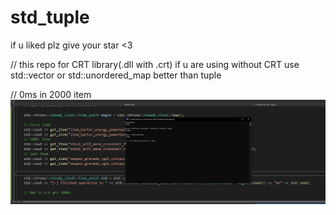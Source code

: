 # std_tuple
if u liked plz give your star <3

// this repo for CRT library(.dll with .crt) if u are using without CRT use std::vector or std::unordered_map better than tuple


// 0ms in 2000 item
![0ms](https://github.com/SwenenzY/std_tuple/blob/main/pic.png)
